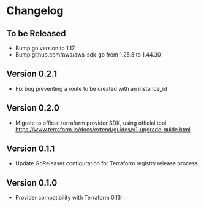 # Changelog

## To be Released

* Bump go version to 1.17
* Bump github.com/aws/aws-sdk-go from 1.25.3 to 1.44.30

## Version 0.2.1

* Fix bug preventing a route to be created with an instance_id

## Version 0.2.0

* Migrate to official terraform provider SDK, using official tool
  https://www.terraform.io/docs/extend/guides/v1-upgrade-guide.html

## Version 0.1.1

* Update GoReleaser configuration for Terraform registry release process

## Version 0.1.0

* Provider compatibility with Terraform 0.13
